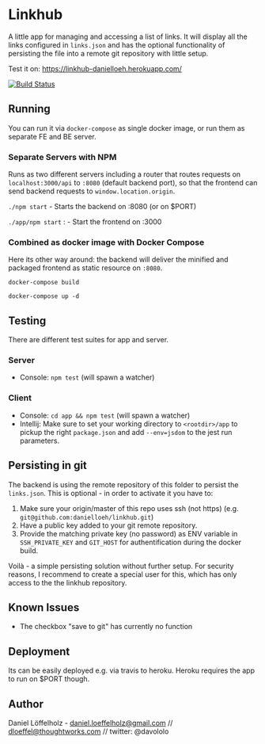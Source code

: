 # Linkhub  
A little app for managing and accessing a list of links. It will display all the links configured in `links.json` and has the optional
functionality of persisting the file into a remote git repository with little setup.

Test it on: https://linkhub-danielloeh.herokuapp.com/

[![Build Status](https://travis-ci.org/danielloeh/linkhub.svg?branch=master)](https://travis-ci.org/danielloeh/linkhub)

## Running

You can run it via `docker-compose` as single docker image, or run them as separate FE and BE server.

### Separate Servers with NPM

Runs as two different servers including a router that routes requests on `localhost:3000/api` to `:8080` (default backend port), so that the frontend can send backend requests to `window.location.origin`.

`./npm start` - Starts the backend on :8080 (or on $PORT)

`./app/npm start` : - Start the frontend on :3000
 
### Combined as docker image with Docker Compose

Here its other way around: the backend will deliver the minified and packaged frontend as static resource on `:8080`.
 
 `docker-compose build`  
 
 `docker-compose up -d` 

## Testing
There are different test suites for app and server.

### Server
* Console: `npm test` (will spawn a watcher)

### Client
* Console: `cd app && npm test` (will spawn a watcher)
* Intellij: Make sure to set your working directory to `<rootdir>/app` to pickup the right `package.json` and add `--env=jsdom` to the jest run parameters.

## Persisting in git

The backend is using the remote repository of this folder to persist the `links.json`. This is optional - in order to activate it you have to:

1. Make sure your origin/master of this repo uses ssh (not https) (e.g. `git@github.com:danielloeh/linkhub.git`)
2. Have a public key added to your git remote repository.
3. Provide the matching private key (no password) as ENV variable in `SSH_PRIVATE_KEY` and `GIT_HOST` for authentification during the docker build.

Voilà - a simple persisting solution without further setup. For security reasons, I recommend to create a special user for this, which has only access to the the linkhub repository.

## Known Issues   
- The checkbox "save to git" has currently no function

## Deployment
Its can be easily deployed e.g. via travis to heroku. Heroku requires the app to run on $PORT though.

## Author
Daniel Löffelholz - daniel.loeffelholz@gmail.com  // dloeffel@thoughtworks.com // twitter: @davololo
